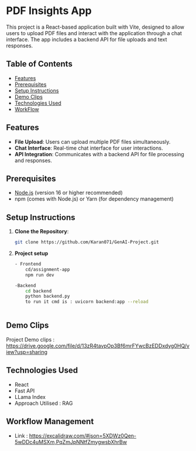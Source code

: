 # PDF Insights App

This project is a React-based application built with Vite, designed to allow users to upload PDF files and interact with the application through a chat interface. The app includes a backend API for file uploads and text responses.

## Table of Contents

- [Features](#features)
- [Prerequisites](#prerequisites)
- [Setup Instructions](#setup-instructions)
- [Demo Clips](#demo-clips)
- [Technologies Used](#technologies-used)
- [WorkFlow](#workflow-management)

## Features

- **File Upload**: Users can upload multiple PDF files simultaneously.
- **Chat Interface**: Real-time chat interface for user interactions.
- **API Integration**: Communicates with a backend API for file processing and responses.

## Prerequisites

- [Node.js](https://nodejs.org/) (version 16 or higher recommended)
- npm (comes with Node.js) or Yarn (for dependency management)

## Setup Instructions

1. **Clone the Repository**:
   ```bash
   git clone https://github.com/Karan071/GenAI-Project.git
   ```

2. **Project setup**
    ```bash
    - Frontend 
        cd/assignment-app
        npm run dev

    -Backend
        cd backend
        python backend.py
        to run it cmd is : uvicorn backend:app --reload
        
    ```

## Demo Clips
Project Demo clips : https://drive.google.com/file/d/13zR4tavpOp3Bf6mrFYwcBzEDDxdyg0HQ/view?usp=sharing

## Technologies Used
- React
- Fast API
- LLama Index
- Approach Utilised : RAG

## Workflow Management
- Link : https://excalidraw.com/#json=5XDWz0Qen-5wDDc4uMSXm,PqZmJpNNtfZmygwsbXhrBw